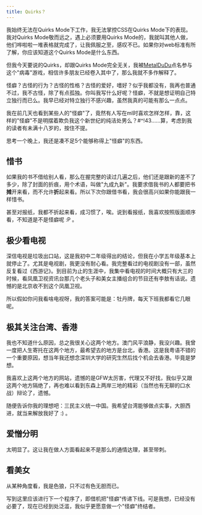```yaml
---
title: Quirks？
---
```

我始终无法在Quirks Mode下工作，我无法掌控CSS在Quirks Mode下的表现。我对Quirks Mode敬而远之，遇上必须要用Quirks Mode的，我就叫其他人做，他们哗啦啦一堆表格就完成了，让我佩服之至，感叹不已。如果你对web标准有所了解，你应该知道这个Quirks Mode是什么东西。

但我今天要说的Quirks，却跟Quirks Mode完全无关，我被[MetalDuDu][0]点名参与这个"病毒"游戏，相信许多朋友已经卷入其中了，那么我就不多作解释了。

怪癖？古怪的行为？古怪的性格？古怪的爱好，嗜好？似乎我都没有，我再也普通不过，我不古怪，除了有点孤独。你叫我写什么好呢？怪癖，不就是想证明自己特立独行而已么。我早已经对特立独行不感兴趣，虽然我真的可能有那么一点点。

我在前几天也看到某些人的"怪癖"了，竟然有人写在ml时喜欢怎样怎样，靠，这样的"怪癖"不是明摆着欺负我这个新世纪的纯洁处男么？\#$%@\#^%^%$^!43……算，考虑到我的读者有未满十八岁的，按住不提。

思考一个晚上，我还是凑不足5个能够称得上"怪癖"的东西。

## 惜书

如果我的书不借给别人看，那么在握完整的读过几遍之后，他们还是跟新的差不了多少，除了封面的折痕，用个术语，叫做"九成九新"。我要求借我书的人都要把书**摊**开来看，而不允许**折**起来看。所以下次你跟借书看，我会很高兴如果你能跟我一样惜书。

甚至对报纸，我都不折起来看，成习惯了，唉。说到看报纸，我喜欢按照版面顺序看，不知道是不是怪癖呢 :P 。

## 极少看电视

深信电视是垃圾出口站，这是我初中二年级得出的结论，但我在小学五年级基本上就停止了。尤其是电视剧，我更没有耐心看。我完整看过的电视剧没有一部，虽然反复看过《西游记》。到目前为止的生涯中，我集中看电视的时间大概只有大三的时候，看凤凰卫视资讯台那几个老头子和美女主播组合的节目还有李敖有话说。遗憾的是北京收不到这个凤凰卫视。

所以假如你问我看啥电视呀，我的答案可能是：牡丹牌，每天下班我都看它几眼呢。

## 极其关注台湾、香港

我也不知道什么原因，总之我很关心这两个地方。澳门风平浪静，我没兴趣。我曾一度把人生寄托在这两个地方，最希望去的地方是台北，香港。这是我粤语不错的一个重要原因，想当年我还想念深圳大学的研究生然后找个机会去香港。毕竟是梦想。

我喜欢上这两个地方的网站，遗憾的是GFW太厉害，代理又不好找，我似乎又跟这两个地方隔绝了，再也难以看到东森上两岸三地的精彩（当然也有无聊的口水战）辩论了，遗憾。

随便告诉你我的理想吧：三民主义统一中国。我希望台湾能够做点实事，大胆西进，就当来解放我好了 :) 。

## 爱憎分明

太明显了。这让我在做人方面看起来不是那么的通情达理，甚至带刺。

## 看美女

从某种角度看，我是色狼，只不过有色无胆而已。

写到这里应该进行下一个程序了，即借机把"怪癖"传递下线。可是我想，已经没有必要了，现在已经到处泛滥，我似乎更愿意做一个"怪癖"终结者。

[0]: http://www.metaldudu.com/blog/
